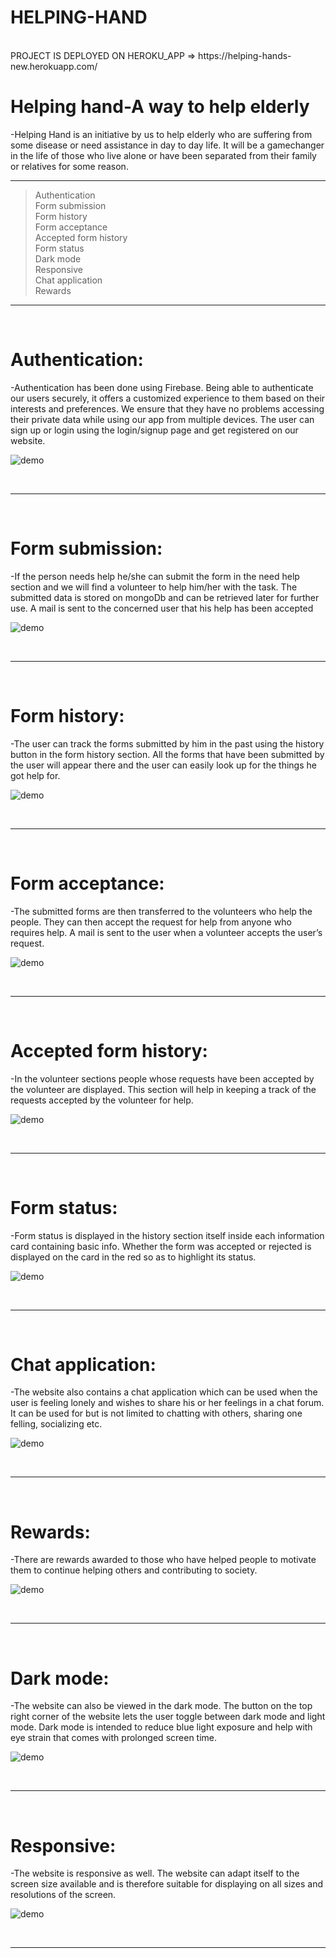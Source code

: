 #  **HELPING-HAND**
<br>
PROJECT IS DEPLOYED ON HEROKU_APP =>
https://helping-hands-new.herokuapp.com/

#  Helping hand-A way to help elderly
 -Helping Hand is an initiative by us to help elderly who are suffering from some disease or need assistance in day to day life. It will be a gamechanger in the life of those who live alone
or have been separated from their family or relatives for some reason. 
<br>
***

> Authentication<br>
> Form submission<br>
> Form history<br>
> Form acceptance<br>
> Accepted form history<br>
> Form status<br>
> Dark mode<br>
> Responsive<br>
> Chat application<br>
> Rewards

***
<br>

#  Authentication:
-Authentication has been done using Firebase. Being able to authenticate our users securely, it offers a customized experience to them based on their interests and preferences. We ensure 
that they have no problems accessing their private data while using our app from multiple devices. The user can sign up or login using the login/signup page and get registered on our 
website.

![demo](https://user-images.githubusercontent.com/76216765/148667395-3dfb0568-bad0-43e5-aa7e-4aa9c0e299ab.png)

<br>

***

<br>

#  Form submission:
-If the person needs help he/she can submit the form in the need help section and we will find a volunteer to help him/her with the task. The submitted data is stored on mongoDb and
can be retrieved later for further use. A mail is sent to the concerned user that his help has been accepted

![demo](https://user-images.githubusercontent.com/76216765/148667398-760d0ffc-2597-44e3-b9ce-f0e28c91ca5a.png)

<br>

***

<br>

#  Form history:
-The user can track the forms submitted by him in the past using the history button in the form history section. All the forms that have been submitted by the user will appear there and the user can easily look up for the things he got help for.

![demo](https://user-images.githubusercontent.com/76216765/148667399-ee9facc1-8780-4e7c-9c8e-a7c3032081cf.png)

<br>

***

<br>

#  Form acceptance:
-The submitted forms are then transferred to the volunteers who help the people. They can then accept the request for help from anyone who requires help. A mail is sent to the user when a volunteer accepts the user’s request.

![demo](https://user-images.githubusercontent.com/76216765/148667401-90a1bea5-71e1-43a3-a8c8-186700b2e778.png)

<br>

***

<br>

#  Accepted form history:
-In the volunteer sections people whose requests have been accepted by the volunteer are displayed. This section will help in keeping a track of the requests accepted by the volunteer for 
help.

![demo](https://user-images.githubusercontent.com/76216765/148667402-4e97021c-e3ee-4597-acad-c68e6db21ad0.png)

<br>

***

<br>

#  Form status:
-Form status is displayed in the history section itself inside each information card containing basic info. Whether the form was accepted or rejected is displayed on the card in the red 
so as to highlight its status.

![demo](https://user-images.githubusercontent.com/76216765/148667408-e729122e-2935-47f8-a90f-a64465d8e6f4.png)

<br>

***

<br>

#  Chat application:
-The website also contains a chat application which can be used when the user is feeling lonely and wishes to share his or her feelings in a chat forum. It can be used for but is not limited
to chatting with others, sharing one felling, socializing etc.

![demo](https://user-images.githubusercontent.com/76216765/148667412-84b518e4-85b1-440a-ae83-2853da92c432.png)

<br>

***

<br>

#  Rewards:
-There are rewards awarded to those who have helped people to motivate them to continue helping others and contributing to society.

![demo](https://user-images.githubusercontent.com/76216765/148667413-2c8a6036-7dca-4379-b5a4-2c83e5ea2ec8.png)

<br>

***

<br>

#  Dark mode:
-The website can also be viewed in the dark mode. The button on the top right corner of the website lets the user toggle between dark mode and light mode. Dark mode is intended to reduce blue light exposure and help with eye strain that comes with prolonged screen time.

![demo](https://user-images.githubusercontent.com/76216765/148667417-8a2c6056-b44d-49cb-87a9-c59c945dd064.png)

<br>

***

<br>

#  Responsive:
-The website is responsive as well. The website can adapt itself to the screen size available and is therefore suitable for displaying on all sizes and resolutions of the screen.

![demo](https://user-images.githubusercontent.com/76216765/148667421-ab1ac052-9f01-4f4e-aa0e-3802251d888a.png)

<br>

***
